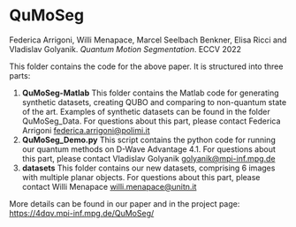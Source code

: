 # QuMoSeg

Federica Arrigoni, Willi Menapace, Marcel Seelbach Benkner, Elisa Ricci and Vladislav Golyanik. *Quantum Motion Segmentation*. ECCV 2022

This folder contains the code for the above paper. It is structured into three parts:

1) **QuMoSeg-Matlab** This folder contains the Matlab code for generating synthetic datasets, creating QUBO and comparing to non-quantum state of the art. Examples of synthetic datasets can be found in the folder QuMoSeg_Data. For questions about this part, please contact Federica Arrigoni federica.arrigoni@polimi.it 
2) **QuMoSeg_Demo.py** This script contains the python code for running our quantum methods on D-Wave Advantage 4.1. For questions about this part, please contact Vladislav Golyanik golyanik@mpi-inf.mpg.de 
3) **datasets** This folder contains our new datasets, comprising 6 images with multiple planar objects. For questions about this part, please contact Willi Menapace willi.menapace@unitn.it

More details can be found in our paper and in the project page: https://4dqv.mpi-inf.mpg.de/QuMoSeg/ 
